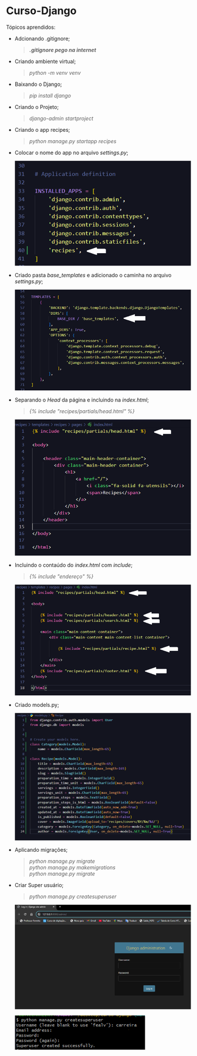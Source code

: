 # Curso-Django

Tópicos aprendidos:

- Adcionando .gitignore;
  > **_.gitignore pego na internet_**
- Criando ambiente virtual;
  > _python -m venv venv_
- Baixando o Django;
  > _pip install django_
- Criando o Projeto;
  > _django-admin startproject_
- Criando o app recipes;
  > _python manage.py startapp recipes_
- Colocar o nome do app no arquivo _settings.py_;
  
  ![](imagens/configuracao-settings.png)

- Criado pasta _base_templates_ e adicionado o caminha no arquivo _settings.py_;

  ![](imagens/configuracao-base_templates.png)

- Separando o _Head_ da página e incluindo na _index.html_;
  > _{% include "recipes/partials/head.html" %}_

  ![](imagens/incluindo-head.png)

- Incluindo o contaúdo do _index.html_ com _include_;
   > _{% include "endereço" %}_

  ![](imagens/incluindo-paginas.png)

- Criado models.py;

  ![](imagens/models.png)

- Aplicando migrações;
  > _python manage.py migrate_ <br>
  > _python manage.py makemigrations_ <br>
  > _python manage.py migrate_ <br>

- Criar Super usuário;
  > _python manage.py createsuperuser_

  ![](imagens/admin.png)

  ![](imagens/criar-usuario.png)

  